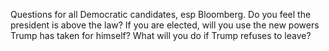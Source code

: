 Questions for all Democratic candidates, esp Bloomberg. Do you feel the president is above the law? If you are elected, will you use the new powers Trump has taken for himself? What will you do if Trump refuses to leave?

